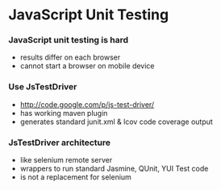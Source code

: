 # JavaScript Unit Testing #

### JavaScript unit testing is hard ##
* results differ on each browser
* cannot start a browser on mobile device

### Use JsTestDriver ##
* <http://code.google.com/p/js-test-driver/>
* has working maven plugin 
* generates standard junit.xml & lcov code coverage output

### JsTestDriver architecture ##
* like selenium remote server
* wrappers to run standard Jasmine, QUnit, YUI Test code
* is not a replacement for selenium

